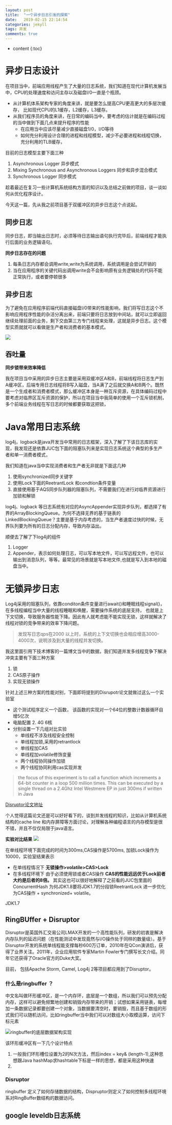 ```yaml
---
layout: post
title:  "一个异步日志引发的探索"
date:   2019-02-15 22:14:54
categories: jekyll
tags: 并发
comments: true
---
```

* content
{:toc}


# 异步日志设计
在项目当中，前端应用线程产生了大量的日志系统，我们知道在现代计算机发展当中，CPU的处理速度和访问主存以及磁盘I/0一直是个瓶颈。
- 从计算机体系架构专家的角度来讲，就是要怎么提高CPU更高更大的多层次缓存， 比如现代CPU的L1缓存，L2缓存，L3缓存。
- 从我们程序员的角度来讲，在日常的编码当中，要考虑的估计就是在编码过程的当中做到下面几点来提升程序的性能
    - 在应用当中应该尽量减少直接磁盘1/0，I/O等待
    - 如何充分利用设计合理的进程和线程模型，减少不必要进程和线程切换，充分利用的TLB缓存，

目前的日志模型主要下面三种

1. Asynchronous Logger 异步模式
2. Mixing Synchronous and Asynchronous Loggers 同步和异步混合模式
3.  Synchronous Logger 同步模式

趁着最近在复习一些计算机系统结构方面的知识以及总结之前做的项目，谈一谈如何从优化程序设计。

今天这一篇，先从我之前项目基于双缓冲区的异步日志这个点说起。

## 同步日志
同步日志，即当输出日志时，必须等待日志输出语句执行完毕后，前端线程才能执行后面的业务逻辑语句。


**同步日志存在的问题**

1. 每条日志内存都会调用write,write为系统调用，系统调用是会尝试开销的
2. 当在应用程序的关键代码出调用write会不会影响原有业务逻辑处的代码不能正常执行，或者要停顿很多

## 异步日志
为了避免在应用程序前端代码直接磁盘I/0带来的性能影响，我们将写日志这个不影响应用程序性能的杂活分离出来，前端只要将日志放到中间站，就可以立即返回继续处理前面的业务，剩下交由第三方专门线程来处理，这就是异步日志。这个模型实质就就可以看做是生产者和消费者的基本模式。

![](https://github.com/wabc1994/wabc1994.github.io/blob/master/img/myinnodb/%E5%BC%82%E6%AD%A5%E6%97%A5%E5%BF%97.png)




## 吞吐量

**同步锁带来效率降低**

我在项目当中采用的异步日志主要是采用双缓冲区A和B，前端线程将日志生产到A缓冲区，后端专用日志线程将B写入磁盘，当A满了之后就交换A和B两个。既然是一个生成者和消费者模式，那么缓冲区本身是一种互斥资源，在具体编码过程中要考虑对临界区互斥资源的保护，所以在项目当中我简单的使用一个互斥锁机制，多个前端业务线程在写日志的时候都要获取这把锁，

# Java常用日志系统
log4j，logback是java开发当中常用的日志框架，深入了解了下该日志库的实现，我发现还是依靠JUC包下面的阻塞队列来是实现日志系统这个典型的多生产者和单一消费者模式，

我们知道在java当中实现消费者和生产者无非就是下面这几种
1. 使用synchronized同步关键字
2. 使用Lock下面的ReetrantLock 和condtion条件变量
3. 直接使用基于AQS同步队列器的阻塞队列，不需要我们在进行对临界资源进行加锁和解锁

log4j、logback 等日志系统有对应的AsyncAppender实现异步队列，都选择了有界的ArrayBlockingQueue。为何不选择无界的基于链表的LinkedBlockingQueue？主要是基于内存考虑的，当生产者速度过快的时候，无界队列要为所有的日志分配内存，导致内存溢出。

顺便去了解了下log4j的组件

1. Logger
2. Appender，表示如何处理日志，可以写本地文件，可以写远程文件，也可以输出到消息队列，等等。最常见的场景就是写本地文件,也就是写入到本地的磁盘当中。


# 无锁异步日志

Log4j采用的阻塞队列，依靠conditon条件变量进行await()和睡眠线程signal()，在多线程编程当中大量的线程睡眠和唤醒，需要操作系统的底层支持，
也就是上下文切换，导致服务器性能下降。因此有人就考虑能不能实现无锁，这样就解决了线程对锁的竞争带来的效率下降问题。



>发现写日志qps在2000 以上时，系统的上下文切换也会相应增高3000-4000次，说明涉及到大量的线程并发切换。

我这里面引用下技术博客的一篇博文当中的数据，我们知道并发多线程竞争下解决冲突主要有下面三种方案
1. 锁
2. CAS原子操作
3. 实现无锁操作

针对上述三种方案的性能对别，下面即将提到的Disrupotr论文就做过这么一个实验室
- 这个测试程序定义一个函数， 该函数的实现对一个64位的整数计数器循环自增5亿次
- 电脑配置 2. 4G 6核
- 分别设置一下几组对比实验
    - 单线程不涉及线程安全控制
    - 单线程加锁,采用的retrantlock 
    - 单线程加CAS
    - 单线程加volatile修饰变量
    - 两个线程协同操作加锁
    - 两个线程协同利用cas实现并发
  
>the focus of this experiment is to call a function which increments a 64-bit counter in a loop 500 million times. This can be executed by a single thread on a 2.4Ghz Intel Westmere EP in just 300ms if written in Java
  

[Disruptor论文地址](https://lmax-exchange.github.io/disruptor/files/Disruptor-1.0.pdf)

个人觉得这篇论文还是可以好好看下的，谈到并发线程的知识，比如从计算机系统结构的cache line 和内存屏障等方面讨论，对理解各种编程语言的内存模型是很不错，并且不仅仅局限于java语言。

**实验对比结果**
![](https://github.com/wabc1994/wabc1994.github.io/blob/master/img/myinnodb/DisMethod.png)


在单线程环境下面完成的时间为300ms,CAS操作是5700ms, 加锁Lock操作为10000，实验室结果表示


- 在单线程情况下 **无锁操作>volatile>CAS>Lock** 
- 在多线程环境下 由于必须使用锁或者CAS操作  **CAS的性能远远优于Lock前者大约是后者的8倍。** 其实这也可以很好地解释了之前看的JUC包里面的ConcurrentHash 为何JDK1.8要将JDK1.7的分段锁ReetrantLock 进一步优化为CAS操作 + synchronized+ volatile。

JDK1.7




## RingBUffer + Disruptor
Disruptor是英国外汇交易公司LMAX开发的一个高性能队列，研发的初衷是解决内存队列的延迟问题（在性能测试中发现竟然与I/O操作处于同样的数量级）。基于Disruptor开发的系统单线程能支撑每秒600万订单，2010年在QCon演讲后，获得了业界关注。2011年，企业应用软件专家Martin Fowler专门撰写长文介绍。同年它还获得了Oracle官方的Duke大奖。

目前， 包括Apache Storm, Camel, Log4j 2等项目都应用到了Disruptor。


### 什么是ringbuffer ？
中文名叫做环形缓冲区，是一个内存环，底层是一个数组，所以我们可以预先分配内存，这样可以避免频繁地创建和销毁内存带来的开销；试想如果采用链表，每增加一条数据记录都要创建一个对象，当数据要清空时，要销毁，而且基于数组的形式我们可以随机访问，比如ringbuffer当中我们可以对数组大小取模运算，访问下标元素


![ringbuffer的底层数据架构实现](https://github.com/wabc1994/wabc1994.github.io/blob/master/img/myinnodb/RingBuffer.png)

该环形缓冲区有一下几个设计特点

1. 一般我们环形槽位设置为2的N次方法，然后index = key& (length-1),这种思想跟Java hashMap求hashtable下标是一样的思想，都是采用这种快速
2. 

### Disruptor

ringbuffer 定义了如何存储数据的结构，Dispruptor则定义了如何控制多线程环境系对RingBuffer数结构的数据访问。

## google leveldb日志系统



